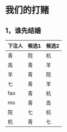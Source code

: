 # 我们的打赌
## 1，谁先结婚
|下注人|候选1|候选2|
|-|-|-|
|青|院|杭|
|高|青|羊|
|羊|青|院|
|七|青|羊|
|fao|青|杭|
|mo|青|高|
|院|七|杭|
|杭|青|七|
